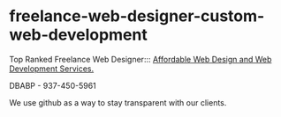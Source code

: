 # freelance-web-designer-custom-web-development



Top Ranked Freelance Web Designer::: <a href="https://www.dbabp.com/" rel="follow">Affordable Web Design and Web Development Services.</a>

DBABP - 937-450-5961

We use github as a way to stay transparent with our clients.
